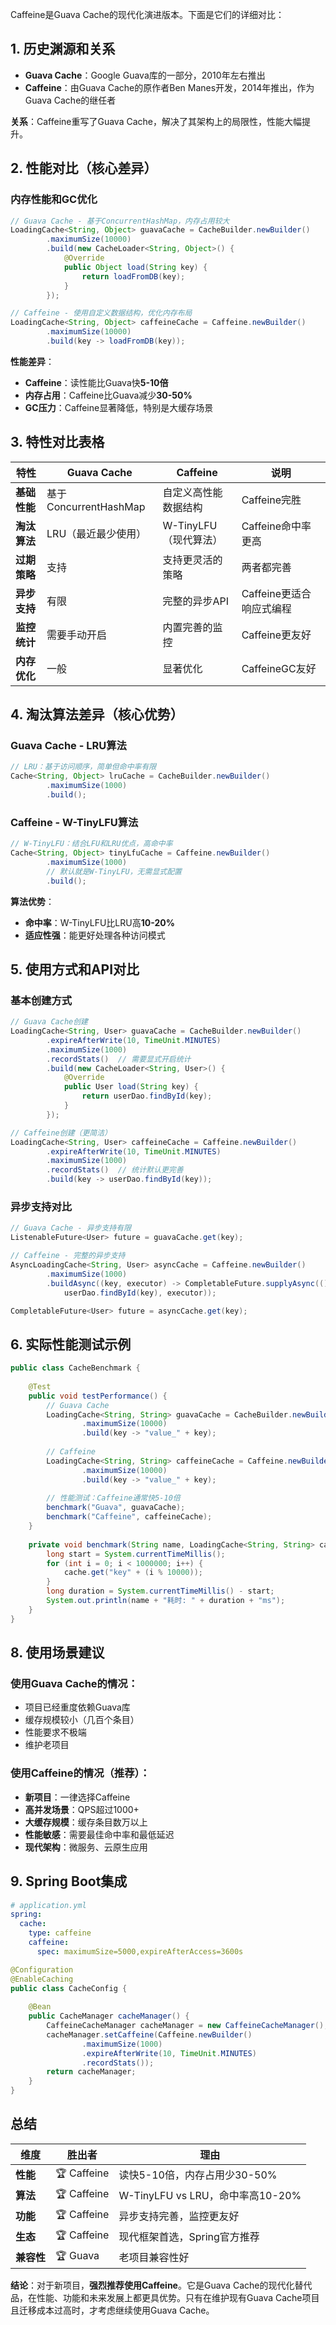 Caffeine是Guava Cache的现代化演进版本。下面是它们的详细对比：

## 1. 历史渊源和关系

- **Guava Cache**：Google Guava库的一部分，2010年左右推出
- **Caffeine**：由Guava Cache的原作者Ben Manes开发，2014年推出，作为Guava Cache的继任者

**关系**：Caffeine重写了Guava Cache，解决了其架构上的局限性，性能大幅提升。

## 2. 性能对比（核心差异）

### 内存性能和GC优化
```java
// Guava Cache - 基于ConcurrentHashMap，内存占用较大
LoadingCache<String, Object> guavaCache = CacheBuilder.newBuilder()
        .maximumSize(10000)
        .build(new CacheLoader<String, Object>() {
            @Override
            public Object load(String key) {
                return loadFromDB(key);
            }
        });

// Caffeine - 使用自定义数据结构，优化内存布局
LoadingCache<String, Object> caffeineCache = Caffeine.newBuilder()
        .maximumSize(10000)
        .build(key -> loadFromDB(key));
```

**性能差异**：
- **Caffeine**：读性能比Guava快**5-10倍**
- **内存占用**：Caffeine比Guava减少**30-50%**
- **GC压力**：Caffeine显著降低，特别是大缓存场景

## 3. 特性对比表格

| 特性         | Guava Cache           | Caffeine              | 说明                     |
| ------------ | --------------------- | --------------------- | ------------------------ |
| **基础性能** | 基于ConcurrentHashMap | 自定义高性能数据结构  | Caffeine完胜             |
| **淘汰算法** | LRU（最近最少使用）   | W-TinyLFU（现代算法） | Caffeine命中率更高       |
| **过期策略** | 支持                  | 支持更灵活的策略      | 两者都完善               |
| **异步支持** | 有限                  | 完整的异步API         | Caffeine更适合响应式编程 |
| **监控统计** | 需要手动开启          | 内置完善的监控        | Caffeine更友好           |
| **内存优化** | 一般                  | 显著优化              | CaffeineGC友好           |

## 4. 淘汰算法差异（核心优势）

### Guava Cache - LRU算法
```java
// LRU：基于访问顺序，简单但命中率有限
Cache<String, Object> lruCache = CacheBuilder.newBuilder()
        .maximumSize(1000)
        .build();
```

### Caffeine - W-TinyLFU算法
```java
// W-TinyLFU：结合LFU和LRU优点，高命中率
Cache<String, Object> tinyLfuCache = Caffeine.newBuilder()
        .maximumSize(1000)
        // 默认就是W-TinyLFU，无需显式配置
        .build();
```

**算法优势**：
- **命中率**：W-TinyLFU比LRU高**10-20%**
- **适应性强**：能更好处理各种访问模式

## 5. 使用方式和API对比

### 基本创建方式
```java
// Guava Cache创建
LoadingCache<String, User> guavaCache = CacheBuilder.newBuilder()
        .expireAfterWrite(10, TimeUnit.MINUTES)
        .maximumSize(1000)
        .recordStats()  // 需要显式开启统计
        .build(new CacheLoader<String, User>() {
            @Override
            public User load(String key) {
                return userDao.findById(key);
            }
        });

// Caffeine创建（更简洁）
LoadingCache<String, User> caffeineCache = Caffeine.newBuilder()
        .expireAfterWrite(10, TimeUnit.MINUTES)
        .maximumSize(1000)
        .recordStats()  // 统计默认更完善
        .build(key -> userDao.findById(key));
```

### 异步支持对比
```java
// Guava Cache - 异步支持有限
ListenableFuture<User> future = guavaCache.get(key);

// Caffeine - 完整的异步支持
AsyncLoadingCache<String, User> asyncCache = Caffeine.newBuilder()
        .maximumSize(1000)
        .buildAsync((key, executor) -> CompletableFuture.supplyAsync(() -> 
            userDao.findById(key), executor));

CompletableFuture<User> future = asyncCache.get(key);
```

## 6. 实际性能测试示例

```java
public class CacheBenchmark {
    
    @Test
    public void testPerformance() {
        // Guava Cache
        LoadingCache<String, String> guavaCache = CacheBuilder.newBuilder()
                .maximumSize(10000)
                .build(key -> "value_" + key);
        
        // Caffeine
        LoadingCache<String, String> caffeineCache = Caffeine.newBuilder()
                .maximumSize(10000)
                .build(key -> "value_" + key);
        
        // 性能测试：Caffeine通常快5-10倍
        benchmark("Guava", guavaCache);
        benchmark("Caffeine", caffeineCache);
    }
    
    private void benchmark(String name, LoadingCache<String, String> cache) {
        long start = System.currentTimeMillis();
        for (int i = 0; i < 1000000; i++) {
            cache.get("key" + (i % 10000));
        }
        long duration = System.currentTimeMillis() - start;
        System.out.println(name + "耗时: " + duration + "ms");
    }
}
```

## 8. 使用场景建议

### 使用Guava Cache的情况：
- 项目已经重度依赖Guava库
- 缓存规模较小（几百个条目）
- 性能要求不极端
- 维护老项目

### 使用Caffeine的情况（推荐）：
- **新项目**：一律选择Caffeine
- **高并发场景**：QPS超过1000+
- **大缓存规模**：缓存条目数万以上
- **性能敏感**：需要最佳命中率和最低延迟
- **现代架构**：微服务、云原生应用

## 9. Spring Boot集成

```yaml
# application.yml
spring:
  cache:
    type: caffeine
    caffeine:
      spec: maximumSize=5000,expireAfterAccess=3600s
```

```java
@Configuration
@EnableCaching
public class CacheConfig {
    
    @Bean
    public CacheManager cacheManager() {
        CaffeineCacheManager cacheManager = new CaffeineCacheManager();
        cacheManager.setCaffeine(Caffeine.newBuilder()
                .maximumSize(1000)
                .expireAfterWrite(10, TimeUnit.MINUTES)
                .recordStats());
        return cacheManager;
    }
}
```

## 总结

| 维度       | 胜出者     | 理由                             |
| ---------- | ---------- | -------------------------------- |
| **性能**   | 🏆 Caffeine | 读快5-10倍，内存占用少30-50%     |
| **算法**   | 🏆 Caffeine | W-TinyLFU vs LRU，命中率高10-20% |
| **功能**   | 🏆 Caffeine | 异步支持完善，监控更友好         |
| **生态**   | 🏆 Caffeine | 现代框架首选，Spring官方推荐     |
| **兼容性** | 🏆 Guava    | 老项目兼容性好                   |

**结论**：对于新项目，**强烈推荐使用Caffeine**。它是Guava Cache的现代化替代品，在性能、功能和未来发展上都更具优势。只有在维护现有Guava Cache项目且迁移成本过高时，才考虑继续使用Guava Cache。